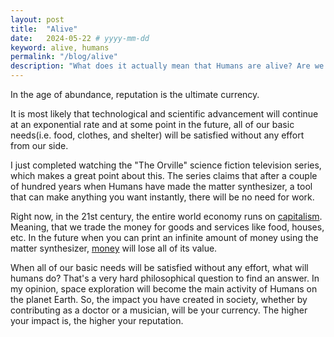```yaml
---
layout: post
title:  "Alive"
date:   2024-05-22 # yyyy-mm-dd
keyword: alive, humans
permalink: "/blog/alive"
description: "What does it actually mean that Humans are alive? Are we actually alive?"
---
```


In the age of abundance, reputation is the ultimate currency.

It is most likely that technological and scientific advancement will continue at an exponential rate and at some point in the future, all of our basic needs(i.e. food, clothes, and shelter) will be satisfied without any effort from our side.

I just completed watching the "The Orville" science fiction television series, which makes a great point about this. The series claims that after a couple of hundred years when Humans have made the matter synthesizer, a tool that can make anything you want instantly, there will be no need for work.

Right now, in the 21st century, the entire world economy runs on <a href="https://prashantkikani.com/blog/capitalism" target="_blank">capitalism</a>. Meaning, that we trade the money for goods and services like food, houses, etc. In the future when you can print an infinite amount of money using the matter synthesizer, <a href="https://prashantkikani.com/blog/money" target="_blank">money</a> will lose all of its value.

When all of our basic needs will be satisfied without any effort, what will humans do? That's a very hard philosophical question to find an answer. In my opinion, space exploration will become the main activity of Humans on the planet Earth. So, the impact you have created in society, whether by contributing as a doctor or a musician, will be your currency. The higher your impact is, the higher your reputation.


